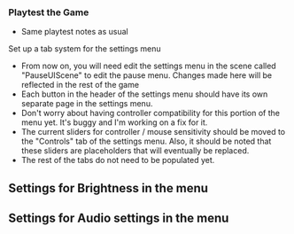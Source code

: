 ### Playtest the Game
- Same playtest notes as usual

Set up a tab system for the settings menu

- From now on, you will need edit the settings menu in the scene called "PauseUIScene" to edit the pause menu. Changes made here will be reflected in the rest of the game
- Each button in the header of the settings menu should have its own separate page in the settings menu.
- Don't worry about having controller compatibility for this portion of the menu yet. It's buggy and I'm working on a fix for it.
- The current sliders for controller / mouse sensitivity should be moved to the "Controls" tab of the settings menu. Also, it should be noted that these sliders are placeholders that will eventually be replaced.
- The rest of the tabs do not need to be populated yet.


Settings for Brightness in the menu
-

Settings for Audio settings in the menu
-
